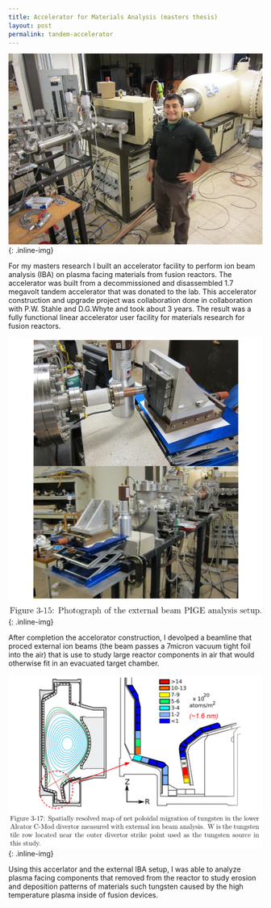 ```yaml
---
title: Accelerator for Materials Analysis (masters thesis)
layout: post
permalink: tandem-accelerator
---
```


![TandemAccelerator](/images/TandemAccelerator.jpg){: .inline-img}

For my masters research I built an accelerator facility to perform ion beam analysis (IBA) on plasma facing materials from fusion reactors.  The accelerator was built from a decommissioned and disassembled 1.7 megavolt tandem accelerator that was donated to the lab.  This accelerator construction and upgrade project was collaboration done in collaboration with P.W. Stahle and D.G.Whyte and took about 3 years.  The result was a fully functional linear accelerator user facility for materials research for fusion reactors.

![ExternalIBASetup](/images/ExternalIBASetup.png){: .inline-img}

After completion the accelorator construction, I devolped a beamline that proced external ion beams (the beam passes a 7micron vacuum tight foil into the air) that is use to study large reactor components in air that would otherwise fit in an evacuated target chamber.  

![TungstenMigration](/images/TungstenMigration.png){: .inline-img}

Using this accerlator and the external IBA setup, I was able to analyze plasma facing components that removed from the reactor to study erosion and deposition patterns of materials such tungsten caused by the high temperature plasma inside of fusion devices.

